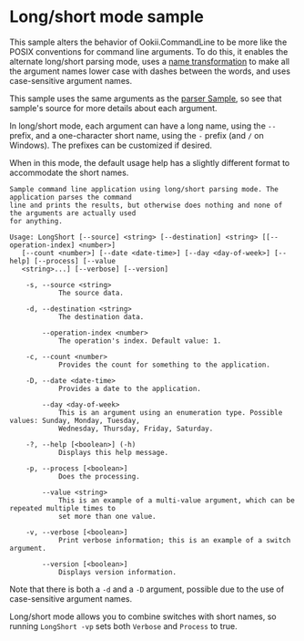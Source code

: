 ﻿# Long/short mode sample

This sample alters the behavior of Ookii.CommandLine to be more like the POSIX conventions for
command line arguments. To do this, it enables the alternate long/short parsing mode, uses a
[name transformation](../../../docs/DefiningArguments.md#name-transformation) to make all the
argument names lower case with dashes between the words, and uses case-sensitive argument names.

This sample uses the same arguments as the [parser Sample](../Parser), so see that sample's source
for more details about each argument.

In long/short mode, each argument can have a long name, using the `--` prefix, and a one-character
short name, using the `-` prefix (and `/` on Windows). The prefixes can be customized if desired.

When in this mode, the default usage help has a slightly different format to accommodate the short
names.

```text
Sample command line application using long/short parsing mode. The application parses the command
line and prints the results, but otherwise does nothing and none of the arguments are actually used
for anything.

Usage: LongShort [--source] <string> [--destination] <string> [[--operation-index] <number>]
   [--count <number>] [--date <date-time>] [--day <day-of-week>] [--help] [--process] [--value
   <string>...] [--verbose] [--version]

    -s, --source <string>
            The source data.

    -d, --destination <string>
            The destination data.

        --operation-index <number>
            The operation's index. Default value: 1.

    -c, --count <number>
            Provides the count for something to the application.

    -D, --date <date-time>
            Provides a date to the application.

        --day <day-of-week>
            This is an argument using an enumeration type. Possible values: Sunday, Monday, Tuesday,
            Wednesday, Thursday, Friday, Saturday.

    -?, --help [<boolean>] (-h)
            Displays this help message.

    -p, --process [<boolean>]
            Does the processing.

        --value <string>
            This is an example of a multi-value argument, which can be repeated multiple times to
            set more than one value.

    -v, --verbose [<boolean>]
            Print verbose information; this is an example of a switch argument.

        --version [<boolean>]
            Displays version information.
```

Note that there is both a `-d` and a `-D` argument, possible due to the use of case-sensitive
argument names.

Long/short mode allows you to combine switches with short names, so running `LongShort -vp` sets
both `Verbose` and `Process` to true.
